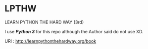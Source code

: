 LPTHW
=====

LEARN PYTHON THE HARD WAY (3rd)

I use **_Python 3_** for this repo although the Author said do not use XD.

URl : http://learnpythonthehardway.org/book
